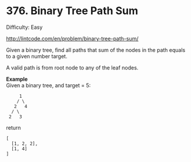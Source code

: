 # 376. Binary Tree Path Sum

Difficulty: Easy

http://lintcode.com/en/problem/binary-tree-path-sum/

Given a binary tree, find all paths that sum of the nodes in the path equals to a given number target.

A valid path is from root node to any of the leaf nodes.

**Example**  
Given a binary tree, and target = 5:
```
     1
    / \
   2   4
  / \
 2   3
```
return
```
[
  [1, 2, 2],
  [1, 4]
]
```
